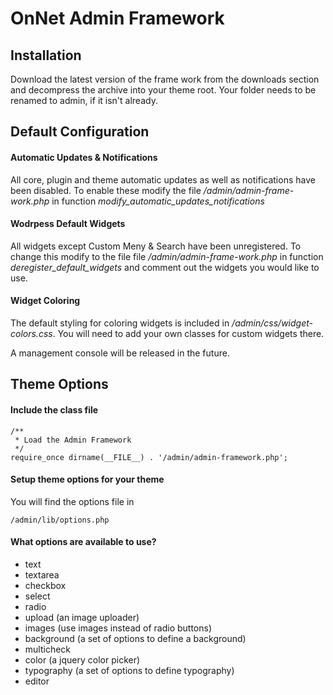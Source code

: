 OnNet Admin Framework
======================

Installation
---

Download the latest version of the frame work from the downloads section and decompress the archive into your theme root.
Your folder needs to be renamed to admin, if it isn't already.

Default Configuration
---

#### Automatic Updates & Notifications ####

All core, plugin and theme automatic updates as well as notifications have been disabled.  To enable these modify
the file */admin/admin-frame-work.php* in function *modify_automatic_updates_notifications*

#### Wodrpess Default Widgets ####

All widgets except Custom Meny & Search have been unregistered.  To change this modify to the file
file */admin/admin-frame-work.php* in function *deregister_default_widgets* and comment out the widgets
you would like to use.

#### Widget Coloring ####

The default styling for coloring widgets is included in */admin/css/widget-colors.css*.  You will
need to add your own classes for custom widgets there.

A management console will be released in the future.

Theme Options
---

#### Include the class file ####

	/**
	 * Load the Admin Framework
	 */
	require_once dirname(__FILE__) . '/admin/admin-framework.php';

#### Setup theme options for your theme ####

You will find the options file in

	/admin/lib/options.php

#### What options are available to use? ####

* text
* textarea
* checkbox
* select
* radio
* upload (an image uploader)
* images (use images instead of radio buttons)
* background (a set of options to define a background)
* multicheck
* color (a jquery color picker)
* typography (a set of options to define typography)
* editor